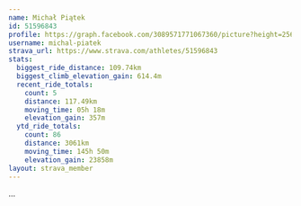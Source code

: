 ```yaml
---
name: Michał Piątek
id: 51596843
profile: https://graph.facebook.com/3089571771067360/picture?height=256&width=256
username: michal-piatek
strava_url: https://www.strava.com/athletes/51596843
stats:
  biggest_ride_distance: 109.74km
  biggest_climb_elevation_gain: 614.4m
  recent_ride_totals:
    count: 5
    distance: 117.49km
    moving_time: 05h 18m
    elevation_gain: 357m
  ytd_ride_totals:
    count: 86
    distance: 3061km
    moving_time: 145h 50m
    elevation_gain: 23858m
layout: strava_member
--- 
```

...
